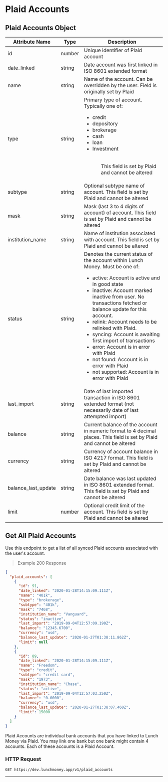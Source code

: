# Plaid Accounts

## Plaid Accounts Object
Attribute Name      | Type   | Description
------------------- | ----   | -----------
id                  | number | Unique identifier of Plaid account
date_linked         | string | Date account was first linked in ISO 8601 extended format
name                | string | Name of the account. Can be overridden by the user. Field is originally set by Plaid
type                | string | Primary type of account. Typically one of:<br><ul> <li>credit</li> <li>depository</li> <li>brokerage</li> <li>cash</li> <li>loan</li> <li>Investment</li><ul><br> This field is set by Plaid and cannot be altered
subtype             | string | Optional subtype name of account. This field is set by Plaid and cannot be altered
mask                | string | Mask (last 3 to 4 digits of account) of account. This field is set by Plaid and cannot be altered
institution_name    | string | Name of institution associated with account. This field is set by Plaid and cannot be altered
status              | string | Denotes the current status of the account within Lunch Money. Must be one of:<br><ul> <li>active: Account is active and in good state</li> <li>inactive: Account marked inactive from user. No transactions fetched or balance update for this account.</li> <li>relink: Account needs to be relinked with Plaid.</li> <li>syncing: Account is awaiting first import of transactions</li> <li>error: Account is in error with Plaid</li> <li>not found: Account is in error with Plaid</li> <li>not supported: Account is in error with Plaid</li><ul>
last_import         | string | Date of last imported transaction in ISO 8601 extended format (not necessarily date of last attempted import)
balance             | string | Current balance of the account in numeric format to 4 decimal places. This field is set by Plaid and cannot be altered
currency            | string | Currency of account balance in ISO 4217 format. This field is set by Plaid and cannot be altered
balance_last_update | string | Date balance was last updated in ISO 8601 extended format. This field is set by Plaid and cannot be altered
limit               | number | Optional credit limit of the account. This field is set by Plaid and cannot be altered

## Get All Plaid Accounts
Use this endpoint to get a list of all synced Plaid accounts associated with the user's account.

> Example 200 Response

```json
{
  "plaid_accounts": [
    {
      "id": 91,
      "date_linked": "2020-01-28T14:15:09.111Z",
      "name": "401k",
      "type": "brokerage",
      "subtype": "401k",
      "mask": "7468",
      "institution_name": "Vanguard",
      "status": "inactive",
      "last_import": "2019-09-04T12:57:09.190Z",
      "balance": "12345.6700",
      "currency": "usd",
      "balance_last_update": "2020-01-27T01:38:11.862Z",
      "limit": null
    },
    {
      "id": 89,
      "date_linked": "2020-01-28T14:15:09.111Z",
      "name": "Freedom",
      "type": "credit",
      "subtype": "credit card",
      "mask": "1973",
      "institution_name": "Chase",
      "status": "active",
      "last_import": "2019-09-04T12:57:03.250Z",
      "balance": "0.0000",
      "currency": "usd",
      "balance_last_update": "2020-01-27T01:38:07.460Z",
      "limit": 15000
    }
  ]
}
```

Plaid Accounts are individual bank accounts that you have linked to Lunch Money via Plaid. You may link one bank but one bank might contain 4 accounts. Each of these accounts is a Plaid Account.

### HTTP Request

`GET https://dev.lunchmoney.app/v1/plaid_accounts`

---
